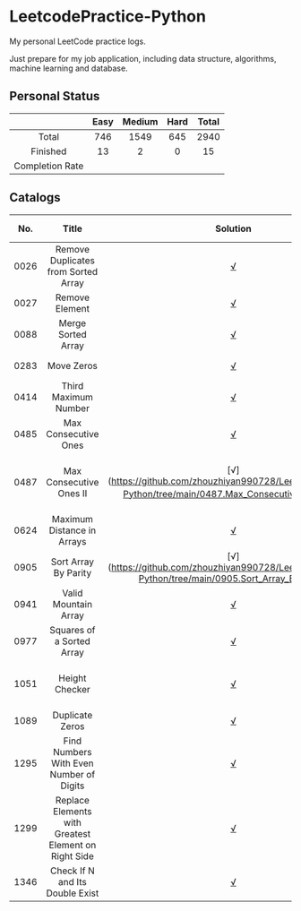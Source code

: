 # LeetcodePractice-Python
My personal LeetCode practice logs.

Just prepare for my job application, including data structure, algorithms, machine learning and database.

## Personal Status

|                 | Easy | Medium | Hard | Total |
|:---------------:|:----:|:------:|:----:|:-----:|
|      Total      | 746  |  1549  | 645  | 2940  |
|    Finished     |  13  |   2    |  0   |  15   |
| Completion Rate |      |        |      |       |

## Catalogs
| No.	 |                        Title                         |                                                              	Solution                                                               | Difficulty |              Relevant Knowledge              |
|:----:|:----------------------------------------------------:|:------------------------------------------------------------------------------------------------------------------------------------:|:----------:|:--------------------------------------------:|
| 0026 |         Remove Duplicates from Sorted Array          |         [√](https://github.com/zhouzhiyan990728/LeetcodePractice-Python/tree/main/0026.Remove_Duplicates_from_Sorted_Array)          |    Easy    |             Array / Two Pointers             |
| 0027 |                    Remove Element                    |                    [√](https://github.com/zhouzhiyan990728/LeetcodePractice-Python/tree/main/0027.Remove_Element)                    |    Easy    |             Array / Two pointers             |
| 0088 |                  Merge Sorted Array                  |                  [√](https://github.com/zhouzhiyan990728/LeetcodePractice-Python/tree/main/0088.Merge_Sorted_Array)                  |    Easy    |        Array / Two Pointers / Sorting        |
| 0283 |                      Move Zeros                      |                      [√](https://github.com/zhouzhiyan990728/LeetcodePractice-Python/tree/main/0283.Move_Zeros)                      |    Easy    |             Array / Two pointers             |
| 0414 |                 Third Maximum Number                 |                 [√](https://github.com/zhouzhiyan990728/LeetcodePractice-Python/tree/main/0414.Third_Maximum_Number)                 |    Easy    |               Array / Sorting                |
| 0485 |                 Max Consecutive Ones                 |                 [√](https://github.com/zhouzhiyan990728/LeetcodePractice-Python/tree/main/0485.Max_Consecutive_Ones)                 |    Easy    |                    Array                     |
| 0487 |               Max Consecutive Ones II                |               [√](https://github.com/zhouzhiyan990728/LeetcodePractice-Python/tree/main/0487.Max_Consecutive_Ones_II）                |   Medium   | Array / Dynamic Programming / Sliding Window |
| 0624 |              Maximum Distance in Arrays              |              [√](https://github.com/zhouzhiyan990728/LeetcodePractice-Python/tree/main/0624.Maximum_Distance_in_Arrays)              |   Medium   |                Array / Greedy                |
| 0905 |                 Sort Array By Parity                 |                 [√](https://github.com/zhouzhiyan990728/LeetcodePractice-Python/tree/main/0905.Sort_Array_By_Parity                  |    Easy    |        Array / Two Pointers / Sorting        |
| 0941 |                 Valid Mountain Array                 |                 [√](https://github.com/zhouzhiyan990728/LeetcodePractice-Python/tree/main/0941.Valid_Mountain_Array)                 |    Easy    |                    Array                     |                      
| 0977 |              Squares of a Sorted Array               |              [√](https://github.com/zhouzhiyan990728/LeetcodePractice-Python/tree/main/0977.Squares_of_a_Sorted_Array)               |    Easy    |        Array / Two Pointers / Sorting        |
| 1051 |                    Height Checker                    |                    [√](https://github.com/zhouzhiyan990728/LeetcodePractice-Python/tree/main/1051.Height_Checker)                    |    Easy    |       Array / Sorting / Counting Sort        |
| 1089 |                   Duplicate Zeros                    |                   [√](https://github.com/zhouzhiyan990728/LeetcodePractice-Python/tree/main/1089.Duplicate_Zeros)                    |    Easy    |              Array/Two Pointers              |
| 1295 |       Find Numbers With Even Number of Digits        |       [√](https://github.com/zhouzhiyan990728/LeetcodePractice-Python/tree/main/1295.Find_Numbers_With_Even_Number_of_Digits)        |    Easy    |                    Array                     |
| 1299 | Replace Elements with Greatest Element on Right Side | [√](https://github.com/zhouzhiyan990728/LeetcodePractice-Python/tree/main/1299.Replace_Elements_with_Greatest_Element_on_Right_Side) |    Easy    |                    Array                     |
| 1346 |           Check If N and Its Double Exist            |           [√](https://github.com/zhouzhiyan990728/LeetcodePractice-Python/tree/main/1346.Check_If_N_and_Its_Double_EXist)            |    Easy    |              Array / Hash Table              |

